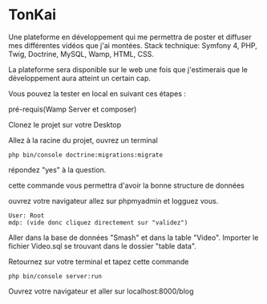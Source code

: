 # TonKai

Une plateforme en développement qui me permettra de poster et diffuser mes différentes vidéos que j'ai montées.
Stack technique: Symfony 4, PHP, Twig, Doctrine, MySQL, Wamp, HTML, CSS.

La plateforme sera disponible sur le web une fois que j'estimerais que le développement aura atteint un certain cap.

Vous pouvez la tester en local en suivant ces étapes : 

pré-requis(Wamp Server et composer)

Clonez le projet sur votre Desktop

Allez à la racine du projet, ouvrez un terminal
```
php bin/console doctrine:migrations:migrate
```
répondez "yes" à la question.

cette commande vous permettra d'avoir la bonne structure de données 


ouvrez votre navigateur allez sur phpmyadmin et logguez vous.
```
User: Root 
mdp: (vide donc cliquez directement sur "validez") 
```
Aller dans la base de données "Smash" et dans la table "Video". Importer le fichier Video.sql se trouvant dans le dossier "table data".

Retournez sur votre terminal et tapez cette commande

```
php bin/console server:run
```
Ouvrez votre navigateur et aller sur localhost:8000/blog
